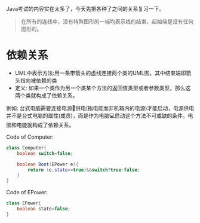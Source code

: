 Java考试的内容实在太多了，今天先把各种了之间的关系复习一下。

> 在所有的连线中，没有特殊图形的一端均表示线的结束，起始端是没有任何图形的。

# 依赖关系

- UML中表示方法:用一条带箭头的虚线连接两个类的UML图，其中结束端即箭头指向被依赖的类
- 定义: 如果一个类作为另一个类某个方法的返回值类型或者参数类型，那么这两个类就构成了依赖关系。

例如: 台式电脑需要连接电源🔌供电(指电能而非机箱内的电源)才能启动，电源供电并不是台式电脑的属性(成员)，而是作为电脑💻启动这个方法不可或缺的条件。电脑和电能就构成了依赖关系。

Code of Computer:
```java
class Computer{
	boolean switch=false;

	boolean Boot(EPower e){
		return (e.state==true)&&switch?true:false;	
	}
}
```
Code of EPower:
```java
class EPower{
	boolean state=false;	
}
```





